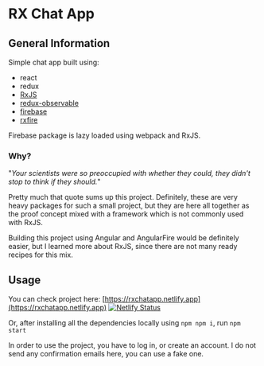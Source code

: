 # RX Chat App

## General Information

Simple chat app built using:

 - react
 - redux
 - [RxJS](https://rxjs-dev.firebaseapp.com/)
 - [redux-observable](https://redux-observable.js.org/)
 - [firebase](https://firebase.google.com/)
 - [rxfire](https://www.npmjs.com/package/rxfire)

Firebase package is lazy loaded using webpack and RxJS.

### Why?

"*Your scientists were so preoccupied with whether they could, they didn't stop to think if they should.*"

Pretty much that quote sums up this project. Definitely, these are very heavy packages for such a small project, but they are here all together as the proof concept mixed with a framework which is not commonly used with RxJS.

Building this project using Angular and AngularFire would be definitely easier, but I learned more about RxJS, since there are not many ready recipes for this mix. 

## Usage

You can check project here: [https://rxchatapp.netlify.app](https://rxchatapp.netlify.app)
[![Netlify Status](https://api.netlify.com/api/v1/badges/b40b52dd-efe5-4709-bdeb-07e78a9b577c/deploy-status)](https://app.netlify.com/sites/rxchatapp/deploys)

Or, after installing all the dependencies locally using `npm npm i`, run `npm start`

In order to use the project, you have to log in, or create an account. I do not send any confirmation emails here, you can use a fake one. 

